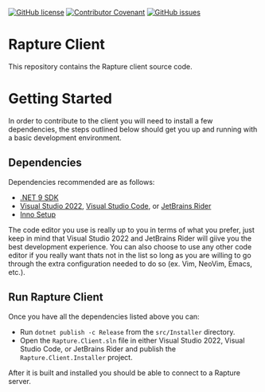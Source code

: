 [![GitHub license](https://img.shields.io/github/license/RaptureProject/Client?style=for-the-badge&color=00bb00)](https://github.com/RaptureProject/Client/blob/main/LICENSE.txt)
[![Contributor Covenant](https://img.shields.io/badge/Contributor%20Covenant-2.0-4baaaa?style=for-the-badge)](CODE_OF_CONDUCT.md)
[![GitHub issues](https://img.shields.io/github/issues/RaptureProject/Client?style=for-the-badge)](https://github.com/RaptureProject/Client/issues)

# Rapture Client
This repository contains the Rapture client source code.

# Getting Started
In order to contribute to the client you will need to install a few dependencies, the steps outlined below should get you up and running with a basic development environment.

## Dependencies
Dependencies recommended are as follows:

- [.NET 9 SDK](https://dotnet.microsoft.com/en-us/download/dotnet/9.0)
- [Visual Studio 2022](https://visualstudio.microsoft.com/downloads/), [Visual Studio Code](https://code.visualstudio.com/download), or [JetBrains Rider](https://www.jetbrains.com/rider/)
- [Inno Setup](https://jrsoftware.org/isdl.php)

The code editor you use is really up to you in terms of what you prefer, just keep in mind that Visual Studio 2022 and JetBrains Rider will giive you the best development experience.
You can also choose to use any other code editor if you really want thats not in the list so long as you are willing to go through the extra configuration needed to do so (ex. Vim, NeoVim, Emacs, etc.).

## Run Rapture Client
Once you have all the dependencies listed above you can:

- Run `dotnet publish -c Release` from the `src/Installer` directory.
- Open the `Rapture.Client.sln` file in either Visual Studio 2022, Visual Studio Code, or JetBrains Rider and publish the `Rapture.Client.Installer` project.

After it is built and installed you should be able to connect to a Rapture server.
